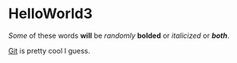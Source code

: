 # HelloWorld3

*Some* of these words **will** be _randomly_ __bolded__ or *italicized* or *__both__*.

[Git](https://git-scm.com/) is pretty cool I guess.
